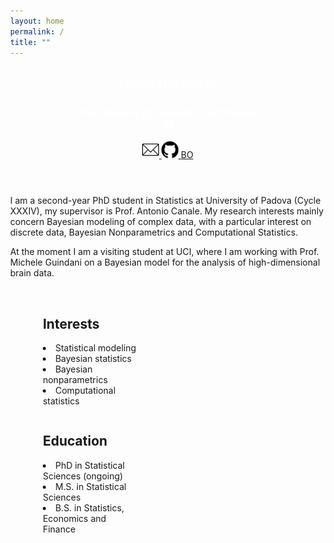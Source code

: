 ```yaml
---
layout: home
permalink: /
title: ""
---
```




<body>    
<div class="page-lead" style="background-image:url(https://www.engage.it/wp-content/uploads/2016/09/Fig-1.jpg)">
  <div class="wrap page-lead-content">
        <h2>Laura D'Angelo</h2>
        <h3>PhD student @ University of Padova <br> <img src="/images/spacer.png" width="17"></h3>
        <a class="btn-inverse" href=""> <img src="/images/mail.webp" width="27"> </a>
        <a class="btn-inverse" href="https://github.com/laura-dangelo"> <img src="/images/git.svg" width="27"> </a>
        <a class="btn-inverse" href=""> BO </a>
  </div><!-- /.page-lead-content -->
</div><!-- /.page-lead -->
    

<div id="page-wrapper">
<!--[if lt IE 9]><div class="upgrade notice-warning"><strong>Your browser is quite old!</strong> Why not <a href="http://whatbrowser.org/">upgrade to a newer one</a> to better enjoy this site?</div><![endif]-->
<div id="main" role="main">
<div class="wrap">
<div class="page-title">
<h1></h1>
            
</div>
<div class="archive-wrap">
<div class="page-content">
  
<br>  
I am a second-year PhD student in Statistics at University of Padova (Cycle XXXIV), my supervisor is Prof. Antonio Canale. My research interests mainly concern Bayesian modeling of complex data, with a particular interest on discrete data, Bayesian Nonparametrics and Computational Statistics. 
  
<br>
  
At the moment I am a visiting student at UCI, where I am working with Prof. Michele Guindani on a Bayesian model for the analysis of high-dimensional brain data.
</div>
<br>

<div class="tiles">
<div class="tile">
<h2 class="post-title">Interests</h2>
<p class="post-excerpt">
    <li> Statistical modeling </li>
    <li> Bayesian statistics </li>
    <li> Bayesian nonparametrics  </li>
    <li> Computational statistics </li></p>
</div><!-- /.tile -->


<div class="tile">
  <h2 class="post-title">Education</h2>
  <p class="post-excerpt">
    <li>  PhD in Statistical Sciences (ongoing) </li>
    <li>  M.S. in Statistical Sciences </li>
    <li>  B.S. in Statistics, Economics and Finance  </li></p>
</div><!-- /.tile -->

</div><!-- /.tiles -->

</div><!-- /.page-content -->
</div><!-- /.archive-wrap -->
</div><!-- /.wrap -->
</div><!-- /#main -->

</body>

<style>
element {
    background-image: url(https://www.engage.it/wp-content/uploads/2016/09/Fig-1.jpg);
}
.page-lead {
    background-position: center top;
    background-repeat: no-repeat;
    background-attachment: fixed;
    background-size: cover;
    text-align: center;
    color: #fff;
}
body{
  margin: 0;
}
body, html{
  height: 70%;
}
  

.tile {
    float: left;
    display: block;
    margin-left: 10.3576515979%;
    margin-right: 10.3576515979%;
    width: 30%;
}
</style>
